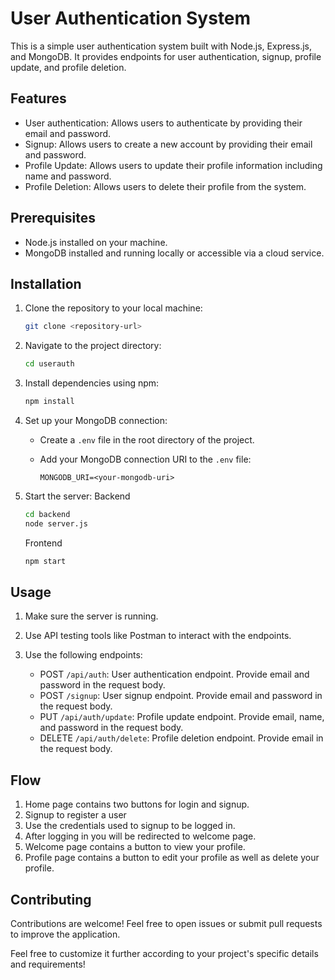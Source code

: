 # User Authentication System

This is a simple user authentication system built with Node.js, Express.js, and MongoDB. It provides endpoints for user authentication, signup, profile update, and profile deletion.

## Features

- User authentication: Allows users to authenticate by providing their email and password.
- Signup: Allows users to create a new account by providing their email and password.
- Profile Update: Allows users to update their profile information including name and password.
- Profile Deletion: Allows users to delete their profile from the system.

## Prerequisites

- Node.js installed on your machine.
- MongoDB installed and running locally or accessible via a cloud service.

## Installation

1. Clone the repository to your local machine:

   ```bash
   git clone <repository-url>
   ```

2. Navigate to the project directory:

   ```bash
   cd userauth
   ```

3. Install dependencies using npm:

   ```bash
   npm install
   ```

4. Set up your MongoDB connection:

   - Create a `.env` file in the root directory of the project.
   - Add your MongoDB connection URI to the `.env` file:

     ```env
     MONGODB_URI=<your-mongodb-uri>
     ```

5. Start the server:
   Backend
   ```bash
   cd backend
   node server.js
   ```
    Frontend
   ```bash
   npm start
   ```

## Usage

1. Make sure the server is running.
2. Use API testing tools like Postman to interact with the endpoints.
3. Use the following endpoints:

   - POST `/api/auth`: User authentication endpoint. Provide email and password in the request body.
   - POST `/signup`: User signup endpoint. Provide email and password in the request body.
   - PUT `/api/auth/update`: Profile update endpoint. Provide email, name, and password in the request body.
   - DELETE `/api/auth/delete`: Profile deletion endpoint. Provide email in the request body.

## Flow

1. Home page contains two buttons for login and signup.
2. Signup to register a user
3. Use the credentials used to signup to be logged in.
4. After logging in you will be redirected to welcome page.
5. Welcome page contains a button to view your profile.
6. Profile page contains a button to edit your profile as well as delete your profile.

## Contributing

Contributions are welcome! Feel free to open issues or submit pull requests to improve the application.


Feel free to customize it further according to your project's specific details and requirements!